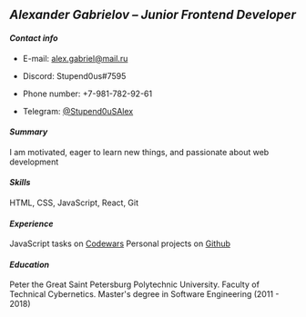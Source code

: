 ## *Alexander Gabrielov – Junior Frontend Developer*

#### *Contact info*
*  E-mail: alex.gabriel@mail.ru

*  Discord: Stupend0us#7595

*  Phone number: +7-981-782-92-61

*  Telegram: [@Stupend0uSAlex](https://t.me/Stupend0uSAlex "Stupend0uSAlex")

#### *Summary*

I am motivated, eager to learn new things, and passionate about web development

#### *Skills*
  HTML, CSS, JavaScript, React, Git 

#### *Experience*
  JavaScript tasks on [Codewars](https://www.codewars.com/users/StupendouS)
  Personal projects on [Github](https://github.com/AlexGabrielov)
#### *Education*
  Peter the Great Saint Petersburg Polytechnic University. Faculty of Technical Cybernetics. Master's degree in Software Engineering (2011 - 2018)

